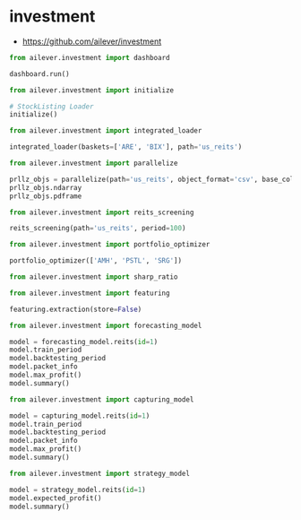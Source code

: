 # investment
- https://github.com/ailever/investment


```python
from ailever.investment import dashboard

dashboard.run()
```

```python
from ailever.investment import initialize

# StockListing Loader
initialize()
```

```python
from ailever.investment import integrated_loader

integrated_loader(baskets=['ARE', 'BIX'], path='us_reits')
```

```python
from ailever.investment import parallelize

prllz_objs = parallelize(path='us_reits', object_format='csv', base_column='close', date_column='date', period=100)
prllz_objs.ndarray
prllz_objs.pdframe
```


```python
from ailever.investment import reits_screening

reits_screening(path='us_reits', period=100)
```


```python
from ailever.investment import portfolio_optimizer

portfolio_optimizer(['AMH', 'PSTL', 'SRG'])
```


```python
from ailever.investment import sharp_ratio

```


```python
from ailever.investment import featuring

featuring.extraction(store=False)
```


```python
from ailever.investment import forecasting_model

model = forecasting_model.reits(id=1)
model.train_period
model.backtesting_period
model.packet_info
model.max_profit()
model.summary()
```


```python
from ailever.investment import capturing_model

model = capturing_model.reits(id=1)
model.train_period
model.backtesting_period
model.packet_info
model.max_profit()
model.summary()
```


```python
from ailever.investment import strategy_model

model = strategy_model.reits(id=1)
model.expected_profit()
model.summary()
```







